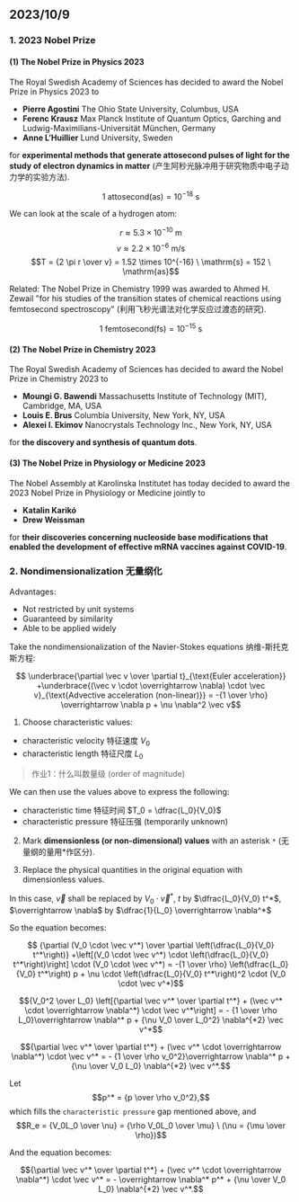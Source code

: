## 2023/10/9

### 1. 2023 Nobel Prize

#### (1) The Nobel Prize in Physics 2023


The Royal Swedish Academy of Sciences has decided to award the Nobel Prize in Physics 2023 to

- **Pierre Agostini** The Ohio State University, Columbus, USA
- **Ferenc Krausz** Max Planck Institute of Quantum Optics, Garching and Ludwig-Maximilians-Universität München, Germany
- **Anne L’Huillier** Lund University, Sweden

for **experimental methods that generate attosecond pulses of light for the study of electron dynamics in matter** (产生阿秒光脉冲用于研究物质中电子动力学的实验方法).

$$1 \ \mathrm{attosecond (as)} = 10^{-18} \ \mathrm{s}$$

We can look at the scale of a hydrogen atom:

$$r \approx 5.3 \times 10^{-10} \ \mathrm{m}$$
$$v \approx 2.2 \times 10^{-6} \ \mathrm{m/s}$$
$$T = {2 \pi r \over v} = 1.52 \times 10^{-16} \ \mathrm{s} = 152 \ \mathrm{as}$$

Related: The Nobel Prize in Chemistry 1999 was awarded to Ahmed H. Zewail "for his studies of the transition states of chemical reactions using femtosecond spectroscopy" (利用飞秒光谱法对化学反应过渡态的研究).

$$1 \ \mathrm{femtosecond (fs)} = 10^{-15} \ \mathrm{s}$$

#### (2) The Nobel Prize in Chemistry 2023

The Royal Swedish Academy of Sciences has decided to award the Nobel Prize in Chemistry 2023 to

- **Moungi G. Bawendi** Massachusetts Institute of Technology (MIT), Cambridge, MA, USA
- **Louis E. Brus** Columbia University, New York, NY, USA
- **Alexei I. Ekimov** Nanocrystals Technology Inc., New York, NY, USA

for **the discovery and synthesis of quantum dots**.

#### (3) The Nobel Prize in Physiology or Medicine 2023

The Nobel Assembly at Karolinska Institutet has today decided to award the 2023 Nobel Prize in Physiology or Medicine jointly to

- **Katalin Karikó**
- **Drew Weissman**

for **their discoveries concerning nucleoside base modifications that enabled the development of effective mRNA vaccines against COVID-19**.

### 2. Nondimensionalization 无量纲化

Advantages:
- Not restricted by unit systems
- Guaranteed by similarity
- Able to be applied widely

Take the nondimensionalization of the Navier-Stokes equations 纳维-斯托克斯方程: 

$$ \underbrace{\partial \vec v \over \partial t}_{\text{Euler acceleration}} +\underbrace{(\vec v \cdot \overrightarrow \nabla) \cdot \vec v}_{\text{Advective acceleration (non-linear)}} = -{1 \over \rho} \overrightarrow \nabla p + \nu \nabla^2 \vec v$$

1. Choose characteristic values:

- characteristic velocity 特征速度 $V_0$
- characteristic length 特征尺度 $L_0$

> 作业1：什么叫数量级 (order of magnitude)

We can then use the values above to express the following:
- characteristic time 特征时间 $T_0 = \dfrac{L_0}{V_0}$
- characteristic pressure 特征压强 (temporarily unknown)

2. Mark **dimensionless (or non-dimensional) values** with an asterisk `*` (无量纲的量用*作区分).

3. Replace the physical quantities in the original equation with dimensionless values. 

In this case, $\vec v$ shall be replaced by $V_0 \cdot \vec v^*$, $t$ by $\dfrac{L_0}{V_0} t^*$, $\overrightarrow \nabla$ by $\dfrac{1}{L_0} \overrightarrow \nabla^*$

So the equation becomes: 

$$ {\partial (V_0 \cdot \vec v^*) \over \partial \left(\dfrac{L_0}{V_0} t^*\right)} +\left[(V_0 \cdot \vec v^*) \cdot \left(\dfrac{L_0}{V_0} t^*\right)\right] \cdot (V_0 \cdot \vec v^*) = -{1 \over \rho} \left(\dfrac{L_0}{V_0} t^*\right) p + \nu \cdot \left(\dfrac{L_0}{V_0} t^*\right)^2 \cdot (V_0 \cdot \vec v^*)$$

$${V_0^2 \over L_0} \left[{\partial \vec v^* \over \partial t^*} + (\vec v^* \cdot \overrightarrow \nabla^*) \cdot \vec v^*\right] = - {1 \over \rho L_0}\overrightarrow \nabla^* p + {\nu V_0 \over L_0^2} \nabla^{*2} \vec v^*$$

$${\partial \vec v^* \over \partial t^*} + (\vec v^* \cdot \overrightarrow \nabla^*) \cdot \vec v^* = - {1 \over \rho v_0^2}\overrightarrow \nabla^* p + {\nu \over V_0 L_0} \nabla^{*2} \vec v^*.$$

Let $$p^* = {p \over \rho v_0^2},$$ which fills the `characteristic pressure` gap mentioned above, and $$R_e = {V_0L_0 \over \nu} = {\rho V_0L_0 \over \mu} \ (\nu = {\mu \over \rho})$$

And the equation becomes:

$${\partial \vec v^* \over \partial t^*} + (\vec v^* \cdot \overrightarrow \nabla^*) \cdot \vec v^* = - \overrightarrow \nabla^* p^* + {\nu \over V_0 L_0} \nabla^{*2} \vec v^*.$$

